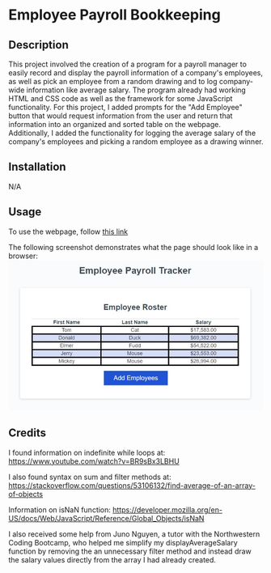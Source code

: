 # Employee Payroll Bookkeeping

## Description
This project involved the creation of a program for a payroll manager to easily record and display the payroll information of a company's employees, as well as pick an employee from a random drawing and to log company-wide information like average salary.  The program already had working HTML and CSS code as well as the framework for some JavaScript functionality.  For this project, I added prompts for the "Add Employee" button that would request information from the user and return that information into an organized and sorted table on the webpage.  Additionally, I added the functionality for logging the average salary of the company's employees and picking a random employee as a drawing winner.

## Installation
N/A

## Usage
To use the webpage, follow [this link](https://njohnson2897.github.io/employee-payroll/)

The following screenshot demonstrates what the page should look like in a browser:
![payroll webpage screenshot](./Assets/images/employee-payroll-screenshot.JPG)

## Credits
I found information on indefinite while loops at: https://www.youtube.com/watch?v=BR9sBx3LBHU

I also found syntax on sum and filter methods at: https://stackoverflow.com/questions/53106132/find-average-of-an-array-of-objects

Information on isNaN function: https://developer.mozilla.org/en-US/docs/Web/JavaScript/Reference/Global_Objects/isNaN

I also received some help from Juno Nguyen, a tutor with the Northwestern Coding Bootcamp, who helped me simplify my displayAverageSalary function by removing the an unnecessary filter method and instead draw the salary values directly from the array I had already created.